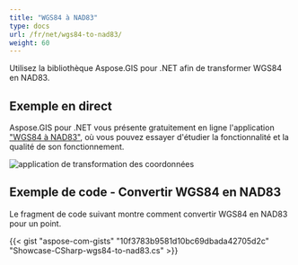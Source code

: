 ```yaml
---
title: "WGS84 à NAD83"
type: docs
url: /fr/net/wgs84-to-nad83/
weight: 60
---
```


Utilisez la bibliothèque Aspose.GIS pour .NET afin de transformer WGS84 en NAD83.

## **Exemple en direct**

Aspose.GIS pour .NET vous présente gratuitement en ligne l'application ["WGS84 à NAD83"](https://products.aspose.app/gis/transformation/wgs84-to-nad83), où vous pouvez essayer d'étudier la fonctionnalité et la qualité de son fonctionnement.

![application de transformation des coordonnées](transform-coordinates.png)

## **Exemple de code - Convertir WGS84 en NAD83**

Le fragment de code suivant montre comment convertir WGS84 en NAD83 pour un point.

{{< gist "aspose-com-gists" "10f3783b9581d10bc69dbada42705d2c" "Showcase-CSharp-wgs84-to-nad83.cs" >}}
